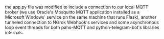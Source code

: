 the app.py file was modified to include a connection to our local MQTT broker 
(we use Oracle's Mosquitto MQTT application installed as a Microsoft Windows' service on the same machine that runs Flask),
another tunneled connection to NGrok Webhook's services and some asynchronous loop event threads for both paho-MQTT and python-telegram-bot's libraries internals.